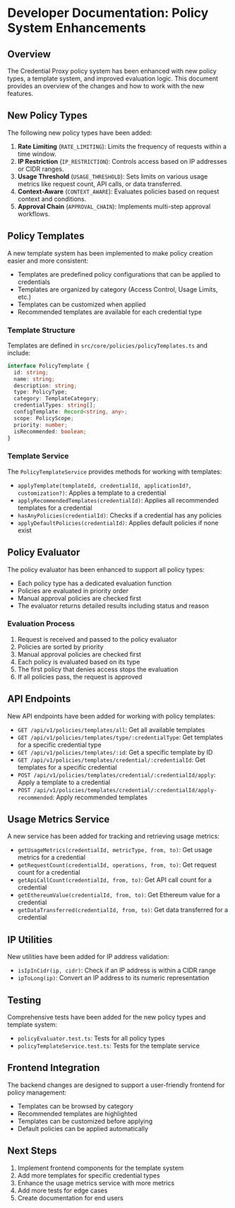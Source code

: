 # Developer Documentation: Policy System Enhancements

## Overview

The Credential Proxy policy system has been enhanced with new policy types, a template system, and improved evaluation logic. This document provides an overview of the changes and how to work with the new features.

## New Policy Types

The following new policy types have been added:

1. **Rate Limiting** (`RATE_LIMITING`): Limits the frequency of requests within a time window.
2. **IP Restriction** (`IP_RESTRICTION`): Controls access based on IP addresses or CIDR ranges.
3. **Usage Threshold** (`USAGE_THRESHOLD`): Sets limits on various usage metrics like request count, API calls, or data transferred.
4. **Context-Aware** (`CONTEXT_AWARE`): Evaluates policies based on request context and conditions.
5. **Approval Chain** (`APPROVAL_CHAIN`): Implements multi-step approval workflows.

## Policy Templates

A new template system has been implemented to make policy creation easier and more consistent:

- Templates are predefined policy configurations that can be applied to credentials
- Templates are organized by category (Access Control, Usage Limits, etc.)
- Templates can be customized when applied
- Recommended templates are available for each credential type

### Template Structure

Templates are defined in `src/core/policies/policyTemplates.ts` and include:

```typescript
interface PolicyTemplate {
  id: string;
  name: string;
  description: string;
  type: PolicyType;
  category: TemplateCategory;
  credentialTypes: string[];
  configTemplate: Record<string, any>;
  scope: PolicyScope;
  priority: number;
  isRecommended: boolean;
}
```

### Template Service

The `PolicyTemplateService` provides methods for working with templates:

- `applyTemplate(templateId, credentialId, applicationId?, customization?)`: Applies a template to a credential
- `applyRecommendedTemplates(credentialId)`: Applies all recommended templates for a credential
- `hasAnyPolicies(credentialId)`: Checks if a credential has any policies
- `applyDefaultPolicies(credentialId)`: Applies default policies if none exist

## Policy Evaluator

The policy evaluator has been enhanced to support all policy types:

- Each policy type has a dedicated evaluation function
- Policies are evaluated in priority order
- Manual approval policies are checked first
- The evaluator returns detailed results including status and reason

### Evaluation Process

1. Request is received and passed to the policy evaluator
2. Policies are sorted by priority
3. Manual approval policies are checked first
4. Each policy is evaluated based on its type
5. The first policy that denies access stops the evaluation
6. If all policies pass, the request is approved

## API Endpoints

New API endpoints have been added for working with policy templates:

- `GET /api/v1/policies/templates/all`: Get all available templates
- `GET /api/v1/policies/templates/type/:credentialType`: Get templates for a specific credential type
- `GET /api/v1/policies/templates/:id`: Get a specific template by ID
- `GET /api/v1/policies/templates/credential/:credentialId`: Get templates for a specific credential
- `POST /api/v1/policies/templates/credential/:credentialId/apply`: Apply a template to a credential
- `POST /api/v1/policies/templates/credential/:credentialId/apply-recommended`: Apply recommended templates

## Usage Metrics Service

A new service has been added for tracking and retrieving usage metrics:

- `getUsageMetrics(credentialId, metricType, from, to)`: Get usage metrics for a credential
- `getRequestCount(credentialId, operations, from, to)`: Get request count for a credential
- `getApiCallCount(credentialId, from, to)`: Get API call count for a credential
- `getEthereumValue(credentialId, from, to)`: Get Ethereum value for a credential
- `getDataTransferred(credentialId, from, to)`: Get data transferred for a credential

## IP Utilities

New utilities have been added for IP address validation:

- `isIpInCidr(ip, cidr)`: Check if an IP address is within a CIDR range
- `ipToLong(ip)`: Convert an IP address to its numeric representation

## Testing

Comprehensive tests have been added for the new policy types and template system:

- `policyEvaluator.test.ts`: Tests for all policy types
- `policyTemplateService.test.ts`: Tests for the template service

## Frontend Integration

The backend changes are designed to support a user-friendly frontend for policy management:

- Templates can be browsed by category
- Recommended templates are highlighted
- Templates can be customized before applying
- Default policies can be applied automatically

## Next Steps

1. Implement frontend components for the template system
2. Add more templates for specific credential types
3. Enhance the usage metrics service with more metrics
4. Add more tests for edge cases
5. Create documentation for end users 